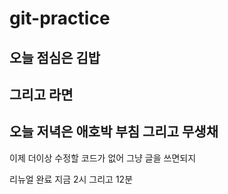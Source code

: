 #  git-practice

## 오늘 점심은 김밥
## 그리고 라면

## 오늘 저녁은 애호박 부침 그리고 무생채


이제 더이상 수정할 코드가 없어
그냥 글을 쓰면되지


리뉴얼 완료
지금 2시
그리고 12분